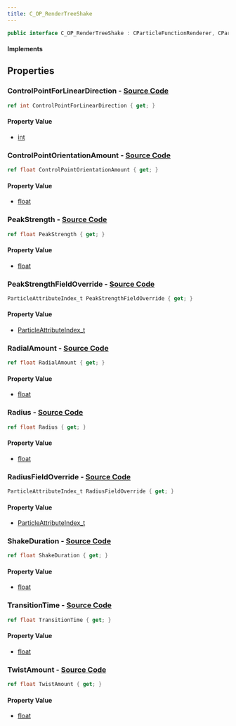 ```yaml
---
title: C_OP_RenderTreeShake
---
```


```csharp
public interface C_OP_RenderTreeShake : CParticleFunctionRenderer, CParticleFunction, ISchemaClass<CParticleFunction>, ISchemaClass<CParticleFunctionRenderer>, ISchemaClass<C_OP_RenderTreeShake>, ISchemaField, ISchemaClass, INativeHandle
```

#### Implements

## Properties

### **ControlPointForLinearDirection** - [Source Code](https://github.com/swiftly-solution/swiftlys2/blob/main/managed/src/SwiftlyS2.Generated/Schemas/Interfaces/C_OP_RenderTreeShake.cs#L34)

```csharp
ref int ControlPointForLinearDirection { get; }
```

#### Property Value

- [int](https://learn.microsoft.com/dotnet/api/system.int32)

### **ControlPointOrientationAmount** - [Source Code](https://github.com/swiftly-solution/swiftlys2/blob/main/managed/src/SwiftlyS2.Generated/Schemas/Interfaces/C_OP_RenderTreeShake.cs#L32)

```csharp
ref float ControlPointOrientationAmount { get; }
```

#### Property Value

- [float](https://learn.microsoft.com/dotnet/api/system.single)

### **PeakStrength** - [Source Code](https://github.com/swiftly-solution/swiftlys2/blob/main/managed/src/SwiftlyS2.Generated/Schemas/Interfaces/C_OP_RenderTreeShake.cs#L16)

```csharp
ref float PeakStrength { get; }
```

#### Property Value

- [float](https://learn.microsoft.com/dotnet/api/system.single)

### **PeakStrengthFieldOverride** - [Source Code](https://github.com/swiftly-solution/swiftlys2/blob/main/managed/src/SwiftlyS2.Generated/Schemas/Interfaces/C_OP_RenderTreeShake.cs#L18)

```csharp
ParticleAttributeIndex_t PeakStrengthFieldOverride { get; }
```

#### Property Value

- [ParticleAttributeIndex_t](/docs/api/shared/schemadefinitions/particleattributeindex_t)

### **RadialAmount** - [Source Code](https://github.com/swiftly-solution/swiftlys2/blob/main/managed/src/SwiftlyS2.Generated/Schemas/Interfaces/C_OP_RenderTreeShake.cs#L30)

```csharp
ref float RadialAmount { get; }
```

#### Property Value

- [float](https://learn.microsoft.com/dotnet/api/system.single)

### **Radius** - [Source Code](https://github.com/swiftly-solution/swiftlys2/blob/main/managed/src/SwiftlyS2.Generated/Schemas/Interfaces/C_OP_RenderTreeShake.cs#L20)

```csharp
ref float Radius { get; }
```

#### Property Value

- [float](https://learn.microsoft.com/dotnet/api/system.single)

### **RadiusFieldOverride** - [Source Code](https://github.com/swiftly-solution/swiftlys2/blob/main/managed/src/SwiftlyS2.Generated/Schemas/Interfaces/C_OP_RenderTreeShake.cs#L22)

```csharp
ParticleAttributeIndex_t RadiusFieldOverride { get; }
```

#### Property Value

- [ParticleAttributeIndex_t](/docs/api/shared/schemadefinitions/particleattributeindex_t)

### **ShakeDuration** - [Source Code](https://github.com/swiftly-solution/swiftlys2/blob/main/managed/src/SwiftlyS2.Generated/Schemas/Interfaces/C_OP_RenderTreeShake.cs#L24)

```csharp
ref float ShakeDuration { get; }
```

#### Property Value

- [float](https://learn.microsoft.com/dotnet/api/system.single)

### **TransitionTime** - [Source Code](https://github.com/swiftly-solution/swiftlys2/blob/main/managed/src/SwiftlyS2.Generated/Schemas/Interfaces/C_OP_RenderTreeShake.cs#L26)

```csharp
ref float TransitionTime { get; }
```

#### Property Value

- [float](https://learn.microsoft.com/dotnet/api/system.single)

### **TwistAmount** - [Source Code](https://github.com/swiftly-solution/swiftlys2/blob/main/managed/src/SwiftlyS2.Generated/Schemas/Interfaces/C_OP_RenderTreeShake.cs#L28)

```csharp
ref float TwistAmount { get; }
```

#### Property Value

- [float](https://learn.microsoft.com/dotnet/api/system.single)

